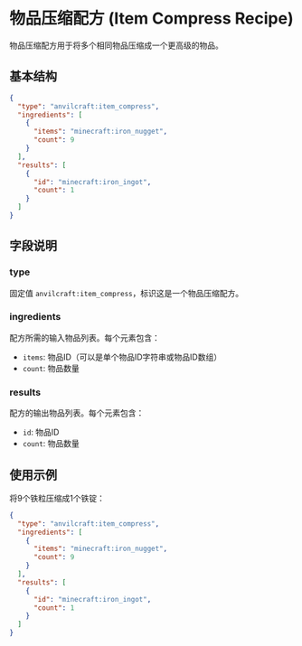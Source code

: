 # 物品压缩配方 (Item Compress Recipe)

物品压缩配方用于将多个相同物品压缩成一个更高级的物品。

## 基本结构

```json
{
  "type": "anvilcraft:item_compress",
  "ingredients": [
    {
      "items": "minecraft:iron_nugget",
      "count": 9
    }
  ],
  "results": [
    {
      "id": "minecraft:iron_ingot",
      "count": 1
    }
  ]
}
```

## 字段说明

### type

固定值 `anvilcraft:item_compress`，标识这是一个物品压缩配方。

### ingredients

配方所需的输入物品列表。每个元素包含：

- `items`: 物品ID（可以是单个物品ID字符串或物品ID数组）
- `count`: 物品数量

### results

配方的输出物品列表。每个元素包含：

- `id`: 物品ID
- `count`: 物品数量

## 使用示例

将9个铁粒压缩成1个铁锭：

```json
{
  "type": "anvilcraft:item_compress",
  "ingredients": [
    {
      "items": "minecraft:iron_nugget",
      "count": 9
    }
  ],
  "results": [
    {
      "id": "minecraft:iron_ingot",
      "count": 1
    }
  ]
}
```